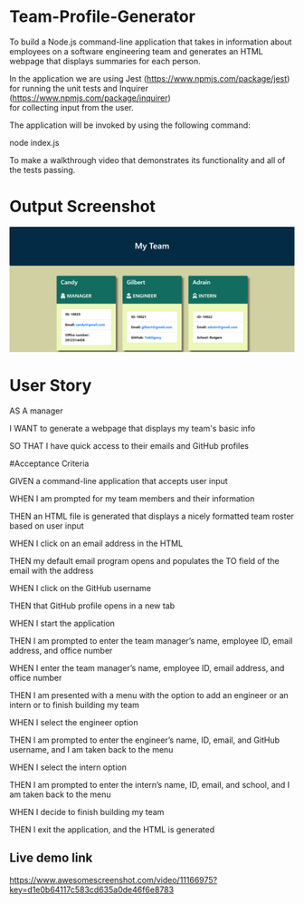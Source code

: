# Team-Profile-Generator

To build a Node.js command-line application that takes in information about employees 
on a software engineering team and generates an HTML webpage that displays summaries for each person.

In the application we are using Jest (https://www.npmjs.com/package/jest)  
for running the unit tests and Inquirer (https://www.npmjs.com/package/inquirer)  
for collecting input from the user. 

The application will be invoked by using the following command:

node index.js

To make a walkthrough video that demonstrates its functionality and all of the tests passing. 

# Output Screenshot

<img src="./assets/images/screenshot.png">

# User Story

AS A manager

I WANT to generate a webpage that displays my team's basic info

SO THAT I have quick access to their emails and GitHub profiles


#Acceptance Criteria

GIVEN a command-line application that accepts user input

WHEN I am prompted for my team members and their information

THEN an HTML file is generated that displays a nicely formatted team roster based on user input

WHEN I click on an email address in the HTML

THEN my default email program opens and populates the TO field of the email with the address

WHEN I click on the GitHub username

THEN that GitHub profile opens in a new tab

WHEN I start the application

THEN I am prompted to enter the team manager’s name, employee ID, email address, and office number

WHEN I enter the team manager’s name, employee ID, email address, and office number

THEN I am presented with a menu with the option to add an engineer or an intern or to finish building my team

WHEN I select the engineer option

THEN I am prompted to enter the engineer’s name, ID, email, and GitHub username, and I am taken back to the menu

WHEN I select the intern option

THEN I am prompted to enter the intern’s name, ID, email, and school, and I am taken back to the menu

WHEN I decide to finish building my team

THEN I exit the application, and the HTML is generated


## Live demo link

https://www.awesomescreenshot.com/video/11166975?key=d1e0b64117c583cd635a0de46f6e8783
